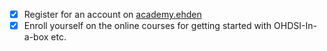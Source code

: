 

* [X] Register for an account on [academy.ehden](https://academy.ehden.eu/)
* [X] Enroll yourself on the online courses for getting started with OHDSI-In-a-box etc.